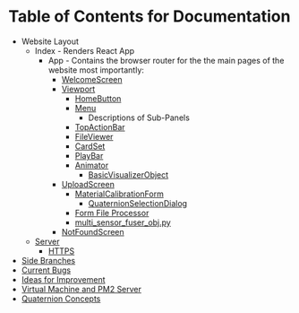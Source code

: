 # Table of Contents for Documentation

- Website Layout
    - Index - Renders React App
        - App - Contains the browser router for the the main pages of the website most importantly:
            - [WelcomeScreen](https://github.com/jpiland16/hmv_test/edit/master/documentation/subpages/WelcomeScreen.md)
            - [Viewport](https://github.com/jpiland16/hmv_test/edit/master/documentation/subpages/Viewport.md)
                - [HomeButton](https://github.com/jpiland16/hmv_test/edit/master/documentation/subpages/HomeButton.md)
                - [Menu](https://github.com/jpiland16/hmv_test/edit/master/documentation/subpages/Menu.md)
                    - Descriptions of Sub-Panels
                - [TopActionBar](https://github.com/jpiland16/hmv_test/edit/master/documentation/subpages/TopActionBar.md)
                - [FileViewer](https://github.com/jpiland16/hmv_test/edit/master/documentation/subpages/FileViewer.md)
                - [CardSet](https://github.com/jpiland16/hmv_test/edit/master/documentation/subpages/CardSet.md)
                - [PlayBar](https://github.com/jpiland16/hmv_test/edit/master/documentation/subpages/PlayBar.md)
                - [Animator](https://github.com/jpiland16/hmv_test/edit/master/documentation/subpages/Animator.md)
                    - [BasicVisualizerObject](https://github.com/jpiland16/hmv_test/edit/master/documentation/subpages/VisualizerObject.md)
            - [UploadScreen](https://github.com/jpiland16/hmv_test/edit/master/documentation/subpages/UploadScreen.md)
                - [MaterialCalibrationForm](https://github.com/jpiland16/hmv_test/edit/master/documentation/subpages/MaterialCalibrationForm.md)
                    - [QuaternionSelectionDialog](https://github.com/jpiland16/hmv_test/edit/master/documentation/subpages/QuaternionSelectionDialog.md)
                - [Form File Processor](https://github.com/jpiland16/hmv_test/edit/master/documentation/subpages/FormFileProcessor.md)
                - [multi_sensor_fuser_obj.py](https://github.com/jpiland16/hmv_test/edit/master/documentation/subpages/MultiSensorFusionObj.md)
            - [NotFoundScreen](https://github.com/jpiland16/hmv_test/edit/master/documentation/subpages/NotFoundScreen.md)
    - [Server](https://github.com/jpiland16/hmv_test/edit/master/documentation/subpages/Server.md)
        - [HTTPS](https://github.com/jpiland16/hmv_test/edit/master/documentation/subpages/HTTPS.md)
- [Side Branches](https://github.com/jpiland16/hmv_test/edit/master/documentation/subpages/Branches.md)
- [Current Bugs](https://github.com/jpiland16/hmv_test/edit/master/documentation/subpages/CurrentBugs.md)
- [Ideas for Improvement](https://github.com/jpiland16/hmv_test/edit/master/documentation/subpages/ImprovementIdeas.md)
- [Virtual Machine and PM2 Server](https://github.com/jpiland16/hmv_test/edit/master/documentation/subpages/VirtualMachine.md)
- [Quaternion Concepts](https://github.com/jpiland16/hmv_test/edit/master/documentation/subpages/Quaternions.md)